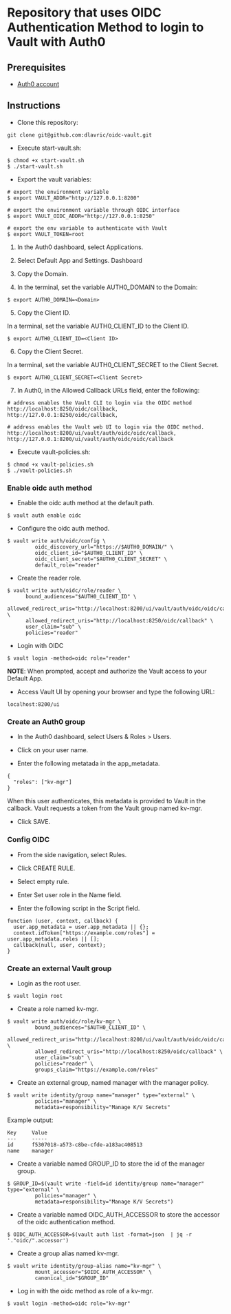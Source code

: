 # Repository that uses OIDC Authentication Method to login to Vault with Auth0

## Prerequisites

- [Auth0 account](https://auth0.com/)


## Instructions

- Clone this repository:
```shell
git clone git@github.com:dlavric/oidc-vault.git
```

- Execute start-vault.sh:
```shell
$ chmod +x start-vault.sh
$ ./start-vault.sh
```

- Export the vault variables:
```shell
# export the environment variable
$ export VAULT_ADDR="http://127.0.0.1:8200"

# export the environment variable through OIDC interface
$ export VAULT_OIDC_ADDR="http://127.0.0.1:8250"

# export the env variable to authenticate with Vault
$ export VAULT_TOKEN=root
```

1. In the Auth0 dashboard, select Applications.

2. Select Default App and Settings. Dashboard

3. Copy the Domain.

4. In the terminal, set the variable AUTH0_DOMAIN to the Domain:
```shell
$ export AUTH0_DOMAIN=<Domain>
```

5. Copy the Client ID.

In a terminal, set the variable AUTH0_CLIENT_ID to the Client ID.
```
$ export AUTH0_CLIENT_ID=<Client ID>
```

6. Copy the Client Secret.

In a terminal, set the variable AUTH0_CLIENT_SECRET to the Client Secret.
```
$ export AUTH0_CLIENT_SECRET=<Client Secret>
```

7. In Auth0, in the Allowed Callback URLs field, enter the following:
```shell
# address enables the Vault CLI to login via the OIDC method
http://localhost:8250/oidc/callback,
http://127.0.0.1:8250/oidc/callback,

# address enables the Vault web UI to login via the OIDC method.
http://localhost:8200/ui/vault/auth/oidc/oidc/callback,
http://127.0.0.1:8200/ui/vault/auth/oidc/oidc/callback
```

- Execute vault-policies.sh:
```shell
$ chmod +x vault-policies.sh
$ ./vault-policies.sh
```

### Enable oidc auth method

- Enable the oidc auth method at the default path.
```shell
$ vault auth enable oidc
```

- Configure the oidc auth method.
```shell
$ vault write auth/oidc/config \
         oidc_discovery_url="https://$AUTH0_DOMAIN/" \
         oidc_client_id="$AUTH0_CLIENT_ID" \
         oidc_client_secret="$AUTH0_CLIENT_SECRET" \
         default_role="reader"
```

- Create the reader role.
```shell
$ vault write auth/oidc/role/reader \
      bound_audiences="$AUTH0_CLIENT_ID" \
      allowed_redirect_uris="http://localhost:8200/ui/vault/auth/oidc/oidc/callback" \
      allowed_redirect_uris="http://localhost:8250/oidc/callback" \
      user_claim="sub" \
      policies="reader"
```

- Login with OIDC
```shell
$ vault login -method=oidc role="reader"
```

**NOTE**: When prompted, accept and authorize the Vault access to your Default App.

- Access Vault UI by opening your browser and type the following URL:
```
localhost:8200/ui
```

### Create an Auth0 group

- In the Auth0 dashboard, select Users & Roles > Users.

- Click on your user name.

- Enter the following metatada in the app_metadata.
```
{
  "roles": ["kv-mgr"]
}
```

When this user authenticates, this metadata is provided to Vault in the callback. Vault requests a token from the Vault group named kv-mgr.

- Click SAVE.

### Config OIDC

- From the side navigation, select Rules.

- Click CREATE RULE.

- Select empty rule.

- Enter Set user role in the Name field.

- Enter the following script in the Script field.
```shell
function (user, context, callback) {
  user.app_metadata = user.app_metadata || {};
  context.idToken["https://example.com/roles"] = user.app_metadata.roles || [];
  callback(null, user, context);
}
```

### Create an external Vault group

- Login as the root user.
```shell
$ vault login root
```

- Create a role named kv-mgr.
```shell
$ vault write auth/oidc/role/kv-mgr \
         bound_audiences="$AUTH0_CLIENT_ID" \
         allowed_redirect_uris="http://localhost:8200/ui/vault/auth/oidc/oidc/callback" \
         allowed_redirect_uris="http://localhost:8250/oidc/callback" \
         user_claim="sub" \
         policies="reader" \
         groups_claim="https://example.com/roles"
```

- Create an external group, named manager with the manager policy.
```shell
$ vault write identity/group name="manager" type="external" \
         policies="manager" \
         metadata=responsibility="Manage K/V Secrets"
```

Example output:
```
Key     Value
---     -----
id      f5307018-a573-c8be-cfde-a183ac408513
name    manager
```

- Create a variable named GROUP_ID to store the id of the manager group.
```shell
$ GROUP_ID=$(vault write -field=id identity/group name="manager" type="external" \
         policies="manager" \
         metadata=responsibility="Manage K/V Secrets")
```

- Create a variable named OIDC_AUTH_ACCESSOR to store the accessor of the oidc authentication method.
```shell
$ OIDC_AUTH_ACCESSOR=$(vault auth list -format=json  | jq -r '."oidc/".accessor')
```

- Create a group alias named kv-mgr.
```shell
$ vault write identity/group-alias name="kv-mgr" \
         mount_accessor="$OIDC_AUTH_ACCESSOR" \
         canonical_id="$GROUP_ID"
```

- Log in with the oidc method as role of a kv-mgr.
```shell
$ vault login -method=oidc role="kv-mgr"
```